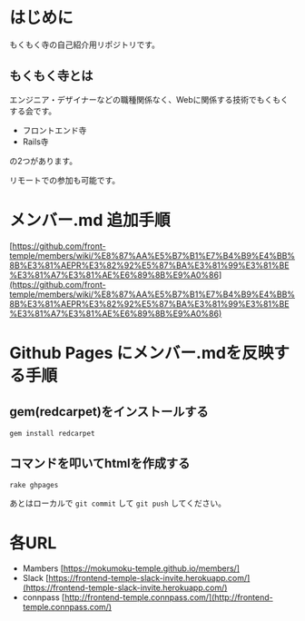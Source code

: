 # はじめに
もくもく寺の自己紹介用リポジトリです。

## もくもく寺とは
エンジニア・デザイナーなどの職種関係なく、Webに関係する技術でもくもくする会です。

* フロントエンド寺
* Rails寺

の2つがあります。

リモートでの参加も可能です。

# メンバー.md 追加手順
[https://github.com/front-temple/members/wiki/%E8%87%AA%E5%B7%B1%E7%B4%B9%E4%BB%8B%E3%81%AEPR%E3%82%92%E5%87%BA%E3%81%99%E3%81%BE%E3%81%A7%E3%81%AE%E6%89%8B%E9%A0%86](https://github.com/front-temple/members/wiki/%E8%87%AA%E5%B7%B1%E7%B4%B9%E4%BB%8B%E3%81%AEPR%E3%82%92%E5%87%BA%E3%81%99%E3%81%BE%E3%81%A7%E3%81%AE%E6%89%8B%E9%A0%86)

# Github Pages にメンバー.mdを反映する手順

## gem(redcarpet)をインストールする

`gem install redcarpet`

## コマンドを叩いてhtmlを作成する

`rake ghpages`

あとはローカルで `git commit` して `git push` してください。

# 各URL
- Mambers [https://mokumoku-temple.github.io/members/]
- Slack [https://frontend-temple-slack-invite.herokuapp.com/](https://frontend-temple-slack-invite.herokuapp.com/)
- connpass [http://frontend-temple.connpass.com/](http://frontend-temple.connpass.com/)

